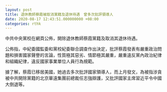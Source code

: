 ```yaml
---
layout: post
title: 退休教師蔡霞被取消黨籍及退休待遇　曾多次批評領導人
date: 2020-08-17 12:43:51.000000000 +08:00
categories: rthk
---
```


中共中央黨校在網頁公佈，開除退休教師蔡霞黨籍及取消其退休待遇。

公佈指，中紀委國監委和黨校紀委聯合調查作出決定，批評蔡霞發表有嚴重政治問題和損害國家聲譽的言論，性質極其惡劣、情節極其嚴重，嚴重違反黨內政治紀律和組織紀律，違反國家事業單位人員行為規範。

據了解，蔡霞已移居美國，她過去多次批評國家領導人，而上月發文，為被指涉貪被中共開除黨籍的北京華遠集團前總裁任志強辯護，又批評國家主席習近平令中國大倒退等。

